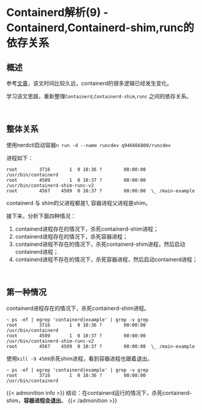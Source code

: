 # Containerd解析(9) - Containerd,Containerd-shim,runc的依存关系


## 概述

参考[文章](https://fankangbest.github.io/2017/11/24/containerd-containerd-shim%E5%92%8Crunc%E7%9A%84%E4%BE%9D%E5%AD%98%E5%85%B3%E7%B3%BB/)，该文时间比较久远，containerd的很多逻辑已经发生变化。

学习该文思路，重新整理`Containerd`,`Containerd-shim`,`runc` 之间的依存关系。



<br>

## 整体关系

使用nerdctl启动容器`n run -d --name runcdev q946666800/runcdev`

进程如下：

```
root        3716       1  0 10:36 ?        00:00:00 /usr/bin/containerd
root        4509       1  0 10:37 ?        00:00:00 /usr/bin/containerd-shim-runc-v2
root        4567    4509  0 10:37 ?        00:00:00  \_ /main-example
```

containerd 与 shim的父进程都是1, 容器进程父进程是shim。

接下来，分析下面四种情况：

1. containerd进程存在的情况下，杀死containerd-shim进程；
2. containerd进程存在的情况下，杀死容器进程；
3. containerd进程不存在的情况下，杀死containerd-shim进程，然后启动containerd进程；
4. containerd进程不存在的情况下，杀死容器进程，然后启动containerd进程；



<br>

## 第一种情况

containerd进程存在的情况下，杀死containerd-shim进程。

```
~ ps -ef | egrep 'containerd|example' | grep -v grep
root        3716       1  0 10:36 ?        00:00:00 /usr/bin/containerd
root        4509       1  0 10:37 ?        00:00:00 /usr/bin/containerd-shim-runc-v2
root        4567    4509  0 10:37 ?        00:00:00  \_ /main-example
```

使用`kill -9 4509`杀死shim进程，看到容器进程也跟着退出。

```
~ ps -ef | egrep 'containerd|example' | grep -v grep
root        3716       1  0 10:36 ?        00:00:00 /usr/bin/containerd
```

{{< admonition info >}}
结论：在containerd运行的情况下，杀死containerd-shim，**容器进程会退出**。
{{< /admonition >}}







<br>








